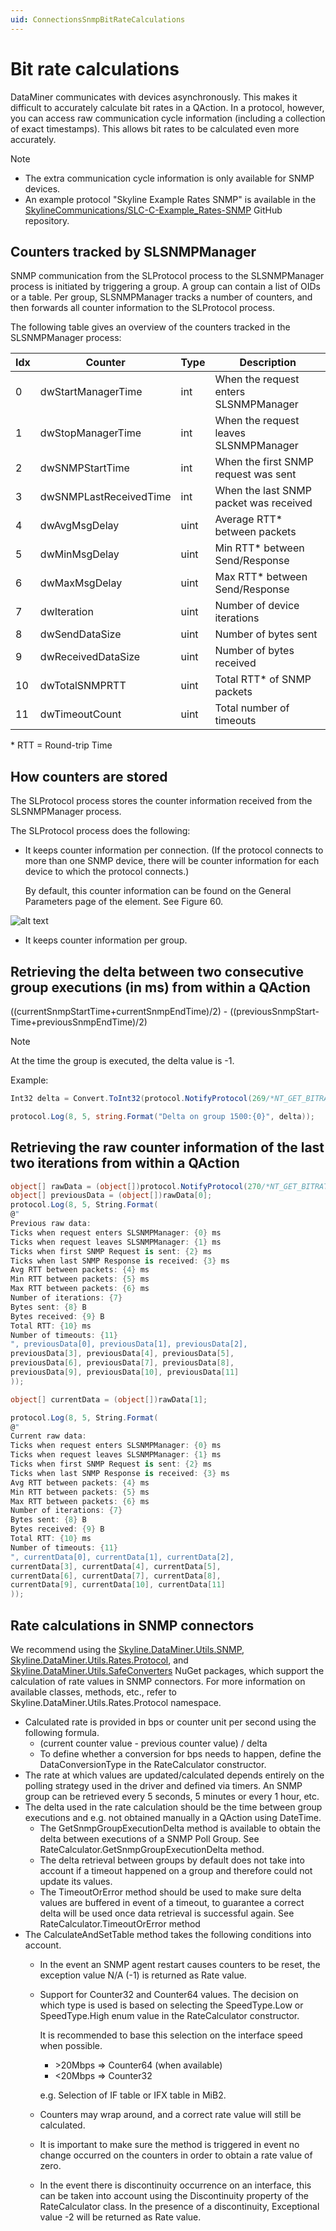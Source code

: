 ```yaml
---
uid: ConnectionsSnmpBitRateCalculations
---
```


# Bit rate calculations

DataMiner communicates with devices asynchronously. This makes it difficult to accurately calculate bit rates in a QAction. In a protocol, however, you can access raw communication cycle information (including a collection of exact timestamps). This allows bit rates to be calculated even more accurately.

> [!NOTE]
>
> - The extra communication cycle information is only available for SNMP devices.
> - An example protocol "Skyline Example Rates SNMP" is available in the [SkylineCommunications/SLC-C-Example_Rates-SNMP](https://github.com/SkylineCommunications/SLC-C-Example_Rates-SNMP) GitHub repository.

## Counters tracked by SLSNMPManager

SNMP communication from the SLProtocol process to the SLSNMPManager process is initiated by triggering a group. A group can contain a list of OIDs or a table. Per group, SLSNMPManager tracks a number of counters, and then forwards all counter information to the SLProtocol process.

The following table gives an overview of the counters tracked in the SLSNMPManager process:

|Idx|Counter|Type|Description|
|--- |--- |--- |--- |
|0|dwStartManagerTime|int|When the request enters SLSNMPManager|
|1|dwStopManagerTime|int|When the request leaves SLSNMPManager|
|2|dwSNMPStartTime|int|When the first SNMP request was sent|
|3|dwSNMPLastReceivedTime|int|When the last SNMP packet was received|
|4|dwAvgMsgDelay|uint|Average RTT* between packets|
|5|dwMinMsgDelay|uint|Min RTT* between Send/Response|
|6|dwMaxMsgDelay|uint|Max RTT* between Send/Response|
|7|dwIteration|uint|Number of device iterations|
|8|dwSendDataSize|uint|Number of bytes sent|
|9|dwReceivedDataSize|uint|Number of bytes received|
|10|dwTotalSNMPRTT|uint|Total RTT* of SNMP packets|
|11|dwTimeoutCount|uint|Total number of timeouts|

\* RTT = Round-trip Time

## How counters are stored

The SLProtocol process stores the counter information received from the SLSNMPManager process.

The SLProtocol process does the following:

- It keeps counter information per connection. (If the protocol connects to more than one SNMP device, there will be counter information for each device to which the protocol connects.)
  
  By default, this counter information can be found on the General Parameters page of the element. See Figure 60.

![alt text](~/develop/images/communication_info_table.png "DataMiner Cube Communication Info table")

- It keeps counter information per group.

## Retrieving the delta between two consecutive group executions (in ms) from within a QAction

((currentSnmpStartTime+currentSnmpEndTime)/2) - ((previousSnmpStart-Time+previousSnmpEndTime)/2)

> [!NOTE]
> At the time the group is executed, the delta value is -1.

Example:

```csharp
Int32 delta = Convert.ToInt32(protocol.NotifyProtocol(269/*NT_GET_BITRATE_DELTA*/, 1500, null));

protocol.Log(8, 5, string.Format("Delta on group 1500:{0}", delta));
```

## Retrieving the raw counter information of the last two iterations from within a QAction

```csharp
object[] rawData = (object[])protocol.NotifyProtocol(270/*NT_GET_BITRATE_DATA*/, 1500, null);
object[] previousData = (object[])rawData[0];
protocol.Log(8, 5, String.Format(
@"
Previous raw data:
Ticks when request enters SLSNMPManager: {0} ms
Ticks when request leaves SLSNMPManager: {1} ms
Ticks when first SNMP Request is sent: {2} ms
Ticks when last SNMP Response is received: {3} ms
Avg RTT between packets: {4} ms
Min RTT between packets: {5} ms
Max RTT between packets: {6} ms
Number of iterations: {7}
Bytes sent: {8} B
Bytes received: {9} B
Total RTT: {10} ms
Number of timeouts: {11}
", previousData[0], previousData[1], previousData[2],
previousData[3], previousData[4], previousData[5],
previousData[6], previousData[7], previousData[8],
previousData[9], previousData[10], previousData[11]
));

object[] currentData = (object[])rawData[1];

protocol.Log(8, 5, String.Format(
@"
Current raw data:
Ticks when request enters SLSNMPManager: {0} ms
Ticks when request leaves SLSNMPManager: {1} ms
Ticks when first SNMP Request is sent: {2} ms
Ticks when last SNMP Response is received: {3} ms
Avg RTT between packets: {4} ms
Min RTT between packets: {5} ms
Max RTT between packets: {6} ms
Number of iterations: {7}
Bytes sent: {8} B
Bytes received: {9} B
Total RTT: {10} ms
Number of timeouts: {11}
", currentData[0], currentData[1], currentData[2],
currentData[3], currentData[4], currentData[5],
currentData[6], currentData[7], currentData[8],
currentData[9], currentData[10], currentData[11]
));
```

## Rate calculations in SNMP connectors

We recommend using the [Skyline.DataMiner.Utils.SNMP](https://www.nuget.org/packages/Skyline.DataMiner.Utils.SNMP), [Skyline.DataMiner.Utils.Rates.Protocol](https://www.nuget.org/packages/Skyline.DataMiner.Utils.Rates.Protocol), and [Skyline.DataMiner.Utils.SafeConverters](https://www.nuget.org/packages/Skyline.DataMiner.Utils.SafeConverters) NuGet packages, which support the calculation of rate values in SNMP connectors. For more information on available classes, methods, etc., refer to Skyline.DataMiner.Utils.Rates.Protocol namespace.

- Calculated rate is provided in bps or counter unit per second using the following formula.
  - (current counter value - previous counter value) / delta
  - To define whether a conversion for bps needs to happen, define the DataConversionType in the RateCalculator constructor.
- The rate at which values are updated/calculated depends entirely on the polling strategy used in the driver and defined via timers. An SNMP group can be retrieved every 5 seconds, 5 minutes or every 1 hour, etc.
- The delta used in the rate calculation should be the time between group executions and e.g. not obtained manually in a QAction using DateTime.
  - The GetSnmpGroupExecutionDelta method is available to obtain the delta between executions of a SNMP Poll Group. See RateCalculator.GetSnmpGroupExecutionDelta method.
  - The delta retrieval between groups by default does not take into account if a timeout happened on a group and therefore could not update its values.
  - The TimeoutOrError method should be used to make sure delta values are buffered in event of a timeout, to guarantee a correct delta will be used once data retrieval is successful again. See RateCalculator.TimeoutOrError method
- The CalculateAndSetTable method takes the following conditions into account.
  - In the event an SNMP agent restart causes counters to be reset, the exception value N/A (-1) is returned as Rate value.
  - Support for Counter32 and Counter64 values. The decision on which type is used is based on selecting the SpeedType.Low or SpeedType.High enum value in the RateCalculator constructor.

    It is recommended to base this selection on the interface speed when possible.

    - \>20Mbps => Counter64 (when available)
    - <20Mbps => Counter32

    e.g. Selection of IF table or IFX table in MiB2.

  - Counters may wrap around, and a correct rate value will still be calculated.
  - It is important to make sure the method is triggered in event no change occurred on the counters in order to obtain a rate value of zero.
  - In the event there is discontinuity occurrence on an interface, this can be taken into account using the Discontinuity property of the RateCalculator class. In the presence of a discontinuity, Exceptional value -2 will be returned as Rate value.
